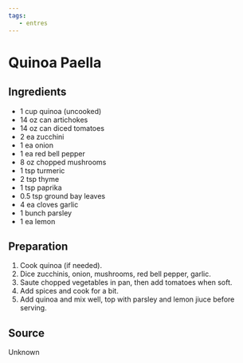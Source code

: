 ```yaml
---
tags:
   - entres
---
```

# Quinoa Paella

## Ingredients

- 1 cup quinoa (uncooked)
- 14 oz can artichokes
- 14 oz can diced tomatoes
- 2 ea zucchini
- 1 ea onion
- 1 ea red bell pepper
- 8 oz chopped mushrooms
- 1 tsp turmeric
- 2 tsp thyme
- 1 tsp paprika
- 0.5 tsp ground bay leaves
- 4 ea cloves garlic
- 1 bunch parsley
- 1 ea lemon

## Preparation

1. Cook quinoa (if needed).
1. Dice zucchinis, onion, mushrooms, red bell pepper, garlic.
1. Saute chopped vegetables in pan, then add tomatoes when soft.
1. Add spices and cook for a bit.
1. Add quinoa and mix well, top with parsley and lemon jiuce before serving.

## Source

Unknown
